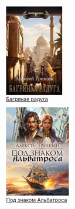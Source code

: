 ![](Багряная%20радуга.jpg)  
[Багряная радуга](Багряная%20радуга.md)

![](Под%20знаком%20Альбатроса.jpg)  
[Под знаком Альбатроса](Под%20знаком%20Альбатроса.md)
